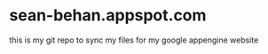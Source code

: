 sean-behan.appspot.com
======================
this is my git repo to sync my files for my google appengine website
